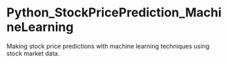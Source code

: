 # Python_StockPricePrediction_MachineLearning
Making stock price predictions with machine learning techniques using stock market data.

